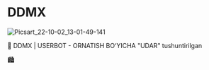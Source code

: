 # DDMX
![Picsart_22-10-02_13-01-49-141](https://user-images.githubusercontent.com/101189497/194532733-a1689e11-0047-4d37-af61-38d1441d7a3f.jpg)

👾 DDMX | USERBOT - ORNATISH BOʻYICHA "UDAR" tushuntirilgan


🏙
